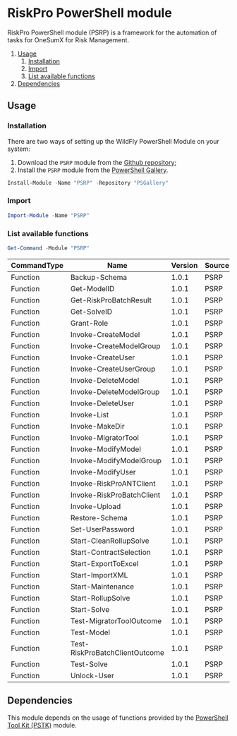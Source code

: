 # RiskPro PowerShell module

RiskPro PowerShell module (PSRP) is a framework for the automation of tasks for OneSumX for Risk Management.

<!-- TOC depthFrom:2 depthTo:6 withLinks:1 updateOnSave:1 orderedList:1 -->

1.  [Usage](#usage)
    1.  [Installation](#installation)
    2.  [Import](#import)
    3.  [List available functions](#list-available-functions)
2.  [Dependencies](#dependencies)

<!-- /TOC -->

## Usage

### Installation

There are two ways of setting up the WildFly PowerShell Module on your system:

1.  Download the `PSRP` module from the [Github repository](https://github.com/Akaizoku/PSRP);
2.  Install the `PSRP` module from the [PowerShell Gallery](https://www.powershellgallery.com/packages/PSRP).

```powershell
Install-Module -Name "PSRP" -Repository "PSGallery"
```

### Import

```powershell
Import-Module -Name "PSRP"
```

### List available functions

```powershell
Get-Command -Module "PSRP"
```

| CommandType | Name                           | Version | Source |
| ----------- | ------------------------------ | ------- | ------ |
| Function    | Backup-Schema                  | 1.0.1   | PSRP   |
| Function    | Get-ModelID                    | 1.0.1   | PSRP   |
| Function    | Get-RiskProBatchResult         | 1.0.1   | PSRP   |
| Function    | Get-SolveID                    | 1.0.1   | PSRP   |
| Function    | Grant-Role                     | 1.0.1   | PSRP   |
| Function    | Invoke-CreateModel             | 1.0.1   | PSRP   |
| Function    | Invoke-CreateModelGroup        | 1.0.1   | PSRP   |
| Function    | Invoke-CreateUser              | 1.0.1   | PSRP   |
| Function    | Invoke-CreateUserGroup         | 1.0.1   | PSRP   |
| Function    | Invoke-DeleteModel             | 1.0.1   | PSRP   |
| Function    | Invoke-DeleteModelGroup        | 1.0.1   | PSRP   |
| Function    | Invoke-DeleteUser              | 1.0.1   | PSRP   |
| Function    | Invoke-List                    | 1.0.1   | PSRP   |
| Function    | Invoke-MakeDir                 | 1.0.1   | PSRP   |
| Function    | Invoke-MigratorTool            | 1.0.1   | PSRP   |
| Function    | Invoke-ModifyModel             | 1.0.1   | PSRP   |
| Function    | Invoke-ModifyModelGroup        | 1.0.1   | PSRP   |
| Function    | Invoke-ModifyUser              | 1.0.1   | PSRP   |
| Function    | Invoke-RiskProANTClient        | 1.0.1   | PSRP   |
| Function    | Invoke-RiskProBatchClient      | 1.0.1   | PSRP   |
| Function    | Invoke-Upload                  | 1.0.1   | PSRP   |
| Function    | Restore-Schema                 | 1.0.1   | PSRP   |
| Function    | Set-UserPassword               | 1.0.1   | PSRP   |
| Function    | Start-CleanRollupSolve         | 1.0.1   | PSRP   |
| Function    | Start-ContractSelection        | 1.0.1   | PSRP   |
| Function    | Start-ExportToExcel            | 1.0.1   | PSRP   |
| Function    | Start-ImportXML                | 1.0.1   | PSRP   |
| Function    | Start-Maintenance              | 1.0.1   | PSRP   |
| Function    | Start-RollupSolve              | 1.0.1   | PSRP   |
| Function    | Start-Solve                    | 1.0.1   | PSRP   |
| Function    | Test-MigratorToolOutcome       | 1.0.1   | PSRP   |
| Function    | Test-Model                     | 1.0.1   | PSRP   |
| Function    | Test-RiskProBatchClientOutcome | 1.0.1   | PSRP   |
| Function    | Test-Solve                     | 1.0.1   | PSRP   |
| Function    | Unlock-User                    | 1.0.1   | PSRP   |

## Dependencies

This module depends on the usage of functions provided by the [PowerShell Tool Kit (PSTK)](https://www.powershellgallery.com/packages/PSTK/) module.
